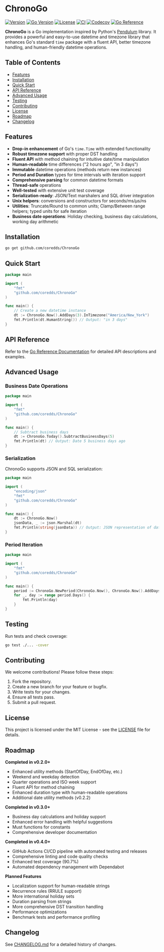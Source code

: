 # ChronoGo

[![Version](https://img.shields.io/badge/version-v0.4.0-green.svg)](https://github.com/coredds/ChronoGo/releases)
[![Go Version](https://img.shields.io/badge/go-%3E%3D1.21-blue.svg)](https://golang.org/)
[![License](https://img.shields.io/badge/License-MIT-blue.svg)](LICENSE)
[![CI](https://github.com/coredds/ChronoGo/actions/workflows/ci.yml/badge.svg)](https://github.com/coredds/ChronoGo/actions/workflows/ci.yml)
[![Codecov](https://codecov.io/gh/coredds/ChronoGo/branch/main/graph/badge.svg)](https://codecov.io/gh/coredds/ChronoGo)
[![Go Reference](https://pkg.go.dev/badge/github.com/coredds/ChronoGo.svg)](https://pkg.go.dev/github.com/coredds/ChronoGo)

**ChronoGo** is a Go implementation inspired by Python's [Pendulum](https://pendulum.eustace.io/) library. It provides a powerful and easy-to-use datetime and timezone library that enhances Go's standard `time` package with a fluent API, better timezone handling, and human-friendly datetime operations.

## Table of Contents

- [Features](#features)
- [Installation](#installation)
- [Quick Start](#quick-start)
- [API Reference](#api-reference)
- [Advanced Usage](#advanced-usage)
- [Testing](#testing)
- [Contributing](#contributing)
- [License](#license)
- [Roadmap](#roadmap)
- [Changelog](#changelog)

## Features

- **Drop-in enhancement** of Go's `time.Time` with extended functionality
- **Robust timezone support** with proper DST handling
- **Fluent API** with method chaining for intuitive date/time manipulation
- **Human-readable** time differences ("2 hours ago", "in 3 days")
- **Immutable** datetime operations (methods return new instances)
- **Period and Duration** types for time intervals with iteration support
- **Comprehensive parsing** for common datetime formats
- **Thread-safe** operations
- **Well-tested** with extensive unit test coverage
- **Serialization-ready**: JSON/Text marshalers and SQL driver integration
- **Unix helpers**: conversions and constructors for seconds/ms/µs/ns
- **Utilities**: Truncate/Round to common units; Clamp/Between range helpers; typed units for safe iteration
- **Business date operations**: Holiday checking, business day calculations, working day arithmetic

## Installation

```bash
go get github.com/coredds/ChronoGo
```

## Quick Start

```go
package main

import (
	"fmt"
	"github.com/coredds/ChronoGo"
)

func main() {
	// Create a new datetime instance
	dt := ChronoGo.Now().AddDays(3).InTimezone("America/New_York")
	fmt.Println(dt.HumanString()) // Output: "in 3 days"
}
```

## API Reference

Refer to the [Go Reference Documentation](https://pkg.go.dev/github.com/coredds/ChronoGo) for detailed API descriptions and examples.

## Advanced Usage

### Business Date Operations
```go
package main

import (
	"fmt"
	"github.com/coredds/ChronoGo"
)

func main() {
	// Subtract business days
	dt := ChronoGo.Today().SubtractBusinessDays(5)
	fmt.Println(dt) // Output: Date 5 business days ago
}
```

### Serialization
ChronoGo supports JSON and SQL serialization:
```go
package main

import (
	"encoding/json"
	"fmt"
	"github.com/coredds/ChronoGo"
)

func main() {
	dt := ChronoGo.Now()
	jsonData, _ := json.Marshal(dt)
	fmt.Println(string(jsonData)) // Output: JSON representation of datetime
}
```

### Period Iteration
```go
package main

import (
	"fmt"
	"github.com/coredds/ChronoGo"
)

func main() {
	period := ChronoGo.NewPeriod(ChronoGo.Now(), ChronoGo.Now().AddDays(10))
	for _, day := range period.Days() {
		fmt.Println(day)
	}
}
```

## Testing

Run tests and check coverage:
```bash
go test ./... -cover
```

## Contributing

We welcome contributions! Please follow these steps:

1. Fork the repository.
2. Create a new branch for your feature or bugfix.
3. Write tests for your changes.
4. Ensure all tests pass.
5. Submit a pull request.

## License

This project is licensed under the MIT License - see the [LICENSE](LICENSE) file for details.

## Roadmap
**Completed in v0.2.0+**
- Enhanced utility methods (StartOfDay, EndOfDay, etc.)
- Weekend and weekday detection  
- Quarter operations and ISO week support
- Fluent API for method chaining
- Enhanced duration type with human-readable operations
- Additional date utility methods (v0.2.2)

**Completed in v0.3.0+**
- Business day calculations and holiday support
- Enhanced error handling with helpful suggestions
- Must functions for constants
- Comprehensive developer documentation

**Completed in v0.4.0+**
- GitHub Actions CI/CD pipeline with automated testing and releases
- Comprehensive linting and code quality checks
- Enhanced test coverage (90.7%)
- Automated dependency management with Dependabot

**Planned Features**
- Localization support for human-readable strings
- Recurrence rules (RRULE support)
- More international holiday sets
- Duration parsing from strings
- More comprehensive DST transition handling
- Performance optimizations
- Benchmark tests and performance profiling

## Changelog
See [CHANGELOG.md](CHANGELOG.md) for a detailed history of changes.
